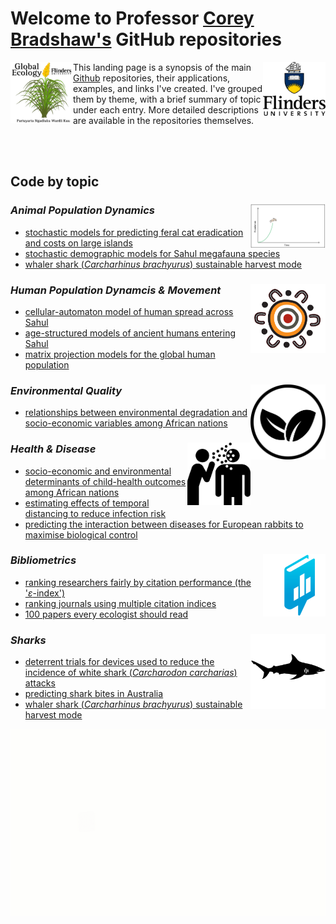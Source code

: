 # Welcome to Professor [Corey Bradshaw's](http://GlobalEcologyFlinders.com/people/#CJAB) GitHub repositories <br>


[<img src="GEL Logo Kaurna.png" alt="Global Ecology Laboratory" width="100" align="left" />](http://GlobalEcologyFlinders.com)
[<img src="F_V_CMYK.png" alt="Flinders University" width="100" align="right" />](http://www.flinders.edu.au)
This landing page is a synopsis of the main [Github](https://github.com/cjabradshaw/) repositories, their applications, examples, and links I've created. I've grouped them by theme, with a brief summary of topic under each entry. More detailed descriptions are available in the repositories themselves.

<br>
<br>

## Code by topic

### _Animal Population Dynamics_ <img src="popdynam.jpg" width="120" align="right" />
- [stochastic models for predicting feral cat eradication and costs on large islands](https://github.com/cjabradshaw/FeralCatEradication)
- [stochastic demographic models for Sahul megafauna species](https://github.com/cjabradshaw/MegafaunaSusceptibility)
- [whaler shark (_Carcharhinus brachyurus_) sustainable harvest mode](https://github.com/cjabradshaw/WhalerSharkModel)

### _Human Population Dynamcis & Movement_ <img src="people.png" width="120" align="right" />
- [cellular-automaton model of human spread across Sahul](https://github.com/cjabradshaw/SahulHumanSpread)
- [age-structured models of ancient humans entering Sahul](https://github.com/cjabradshaw/SahulHuman)
- [matrix projection models for the global human population](https://github.com/cjabradshaw/globalhumanmodel)

### _Environmental Quality_ <img src="environment.png" width="120" align="right" />
- [relationships between environmental degradation and socio-economic variables among African nations](https://github.com/cjabradshaw/EnvironRankAfrica)

### _Health & Disease_ <img src="disease.png" height="100" align="right" />
- [socio-economic and environmental determinants of child-health outcomes among African nations](https://github.com/cjabradshaw/AfricaChildHealth)
- [estimating effects of temporal distancing to reduce infection risk](https://github.com/cjabradshaw/COVID19distancing)
- [predicting the interaction between diseases for European rabbits to maximise biological control](https://github.com/cjabradshaw/diseasesynergy)

### _Bibliometrics_  <img src="bibliometrics.png" height="100" align="right" />
- [ranking researchers fairly by citation performance (the '_ε_-index')](https://github.com/cjabradshaw?tab=repositories)
- [ranking journals using multiple citation indices](https://github.com/cjabradshaw/JournalRanks)
- [100 papers every ecologist should read](https://github.com/cjabradshaw/HIPE)

### _Sharks_  <img src="shark.png" width="120" align="right" />
- [deterrent trials for devices used to reduce the incidence of white shark (_Carcharodon carcharias_) attacks](https://github.com/cjabradshaw/whitesharkdeterrents)
- [predicting shark bites in Australia](https://github.com/cjabradshaw/sharkbite)
- [whaler shark (_Carcharhinus brachyurus_) sustainable harvest mode](https://github.com/cjabradshaw/WhalerSharkModel)

[<img src="animatedCABAH logo.gif" alt="ARC Centre of Excellence for Australian Biodiversity and Heritage" height="300" align="center" />](http://EpicAustralia.org.au)

